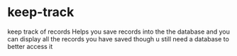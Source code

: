 # keep-track
keep track of records
Helps you save records into the the database and you can display all the records you have saved though u still need a database to better access it 
